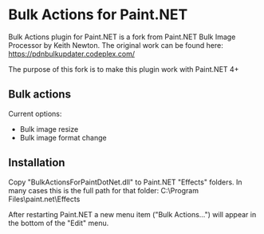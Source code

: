 # Bulk Actions for Paint.NET
Bulk Actions plugin for Paint.NET is a fork from Paint.NET Bulk Image Processor by Keith Newton. The original work can be found here:
https://pdnbulkupdater.codeplex.com/

The purpose of this fork is to make this plugin work with Paint.NET 4+

## Bulk actions
Current options:
- Bulk image resize
- Bulk image format change

## Installation
Copy "BulkActionsForPaintDotNet.dll" to Paint.NET "Effects" folders. 
In many cases this is the full path for that folder:
C:\Program Files\paint.net\Effects

After restarting Paint.NET a new menu item ("Bulk Actions...") will appear in the bottom of the "Edit" menu.
